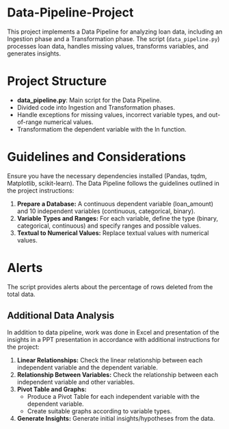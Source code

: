 # Data-Pipeline-Project
This project implements a Data Pipeline for analyzing loan data, including an Ingestion phase and a Transformation phase. The script (`data_pipeline.py`) processes loan data, handles missing values, transforms variables, and generates insights.
# Project Structure
- **data_pipeline.py**: Main script for the Data Pipeline.
- Divided code into Ingestion and Transformation phases.
- Handle exceptions for missing values, incorrect variable types, and out-of-range numerical values.
- Transformatiom the dependent variable with the ln function.
# Guidelines and Considerations
Ensure you have the necessary dependencies installed (Pandas, tqdm, Matplotlib, scikit-learn).
The Data Pipeline follows the guidelines outlined in the project instructions:
1. **Prepare a Database:** A continuous dependent variable (loan_amount) and 10 independent variables (continuous, categorical, binary).
2. **Variable Types and Ranges:** For each variable, define the type (binary, categorical, continuous) and specify ranges and possible values.
3. **Textual to Numerical Values:** Replace textual values with numerical values.

# Alerts
The script provides alerts about the percentage of rows deleted from the total data.

## Additional Data Analysis
In addition to data pipeline, work was done in Excel and presentation of the insights in a PPT presentation in accordance with additional instructions for the project:
1. **Linear Relationships:** Check the linear relationship between each independent variable and the dependent variable.
2. **Relationship Between Variables:** Check the relationship between each independent variable and other variables.
3. **Pivot Table and Graphs:**
   - Produce a Pivot Table for each independent variable with the dependent variable.
   - Create suitable graphs according to variable types.    
4. **Generate Insights:** Generate initial insights/hypotheses from the data.

